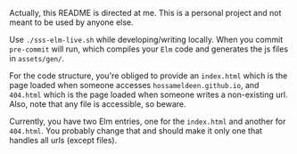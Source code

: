 Actually, this README is directed at me. This is a personal project and not meant to be used by anyone else.

Use `./sss-elm-live.sh` while developing/writing locally. When you commit `pre-commit` will run, which compiles your `Elm` code and generates the js files in `assets/gen/`.

For the code structure, you're obliged to provide an `index.html` which is the page loaded when someone accesses `hossameldeen.github.io`, and `404.html` which is the page loaded when someone writes a non-existing url. Also, note that any file is accessible, so beware.

Currently, you have two Elm entries, one for the `index.html` and another for `404.html`. You probably change that and should make it only one that handles all urls (except files).

